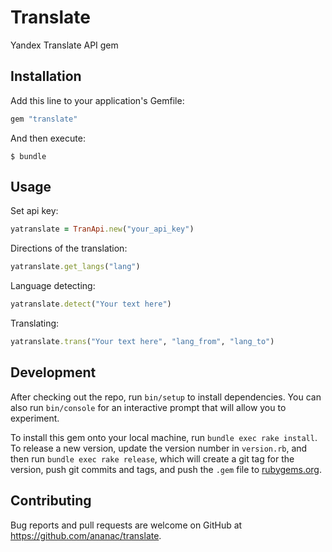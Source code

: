 # Translate

Yandex Translate API gem 

## Installation

Add this line to your application's Gemfile:

```ruby
gem "translate"
```

And then execute:

    $ bundle

## Usage

Set api key:
```ruby
yatranslate = TranApi.new("your_api_key")
```

Directions of the translation:
```ruby
yatranslate.get_langs("lang")
```

Language detecting:
```ruby
yatranslate.detect("Your text here")
```

Translating:
```ruby
yatranslate.trans("Your text here", "lang_from", "lang_to")
```

## Development

After checking out the repo, run `bin/setup` to install dependencies. You can also run `bin/console` for an interactive prompt that will allow you to experiment.

To install this gem onto your local machine, run `bundle exec rake install`. To release a new version, update the version number in `version.rb`, and then run `bundle exec rake release`, which will create a git tag for the version, push git commits and tags, and push the `.gem` file to [rubygems.org](https://rubygems.org).

## Contributing

Bug reports and pull requests are welcome on GitHub at https://github.com/ananac/translate.

